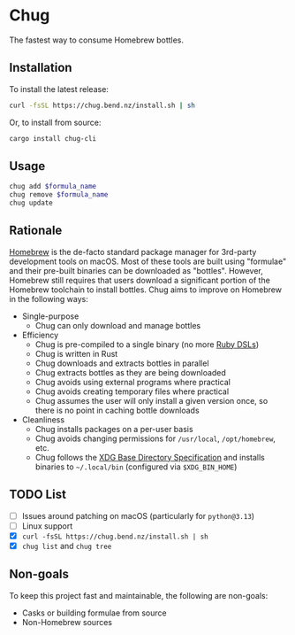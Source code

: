 # Chug

The fastest way to consume Homebrew bottles.

## Installation

To install the latest release:

```sh
curl -fsSL https://chug.bend.nz/install.sh | sh
```

Or, to install from source:

```sh
cargo install chug-cli
```

## Usage

```sh
chug add $formula_name
chug remove $formula_name
chug update
```

## Rationale

[Homebrew](https://brew.sh/) is the de-facto standard package manager for 3rd-party development tools on macOS. Most of these tools are built using "formulae" and their pre-built binaries can be downloaded as "bottles". However, Homebrew still requires that users download a significant portion of the Homebrew toolchain to install bottles. Chug aims to improve on Homebrew in the following ways:

- Single-purpose
  - Chug can only download and manage bottles
- Efficiency
  - Chug is pre-compiled to a single binary (no more [Ruby DSLs](https://docs.brew.sh/Formula-Cookbook))
  - Chug is written in Rust
  - Chug downloads and extracts bottles in parallel
  - Chug extracts bottles as they are being downloaded
  - Chug avoids using external programs where practical
  - Chug avoids creating temporary files where practical
  - Chug assumes the user will only install a given version once, so there is no point in caching bottle downloads
- Cleanliness
  - Chug installs packages on a per-user basis
  - Chug avoids changing permissions for `/usr/local`, `/opt/homebrew`, etc.
  - Chug follows the [XDG Base Directory Specification](https://specifications.freedesktop.org/basedir-spec/latest) and installs binaries to `~/.local/bin` (configured via `$XDG_BIN_HOME`)

## TODO List

- [ ] Issues around patching on macOS (particularly for `python@3.13`)
- [ ] Linux support
- [x] `curl -fsSL https://chug.bend.nz/install.sh | sh`
- [x] `chug list` and `chug tree`

## Non-goals

To keep this project fast and maintainable, the following are non-goals:

- Casks or building formulae from source
- Non-Homebrew sources
